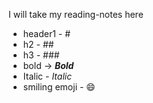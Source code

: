 I will take my reading-notes here

- header1 - #
- h2      - ##
- h3      - ###
- bold    -> ***Bold***
- Italic  -  *Italic*
- smiling emoji - :smile:
